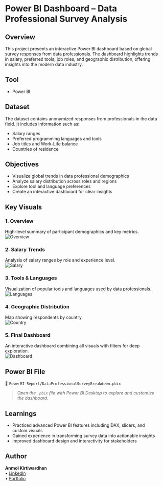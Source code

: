 # Power BI Dashboard – Data Professional Survey Analysis

## Overview  
This project presents an interactive Power BI dashboard based on global survey responses from data professionals. The dashboard highlights trends in salary, preferred tools, job roles, and geographic distribution, offering insights into the modern data industry.

## Tool  
- Power BI

## Dataset  
The dataset contains anonymized responses from professionals in the data field. It includes information such as:
- Salary ranges  
- Preferred programming languages and tools  
- Job titles and Work-Life balance
- Countries of residence  

## Objectives  
- Visualize global trends in data professional demographics  
- Analyze salary distribution across roles and regions  
- Explore tool and language preferences  
- Create an interactive dashboard for clear insights

## Key Visuals  

### 1. Overview  
High-level summary of participant demographics and key metrics.  
![Overview](Screenshots/1_Overview.png)

### 2. Salary Trends  
Analysis of salary ranges by role and experience level.  
![Salary](Screenshots/2_SalaryTrends.png)

### 3. Tools & Languages  
Visualization of popular tools and languages used by data professionals.  
![Languages](Screenshots/3_ToolsUsed.png)

### 4. Geographic Distribution  
Map showing respondents by country.  
![Country](Screenshots/4_Geography.png)

### 5. Final Dashboard  
An interactive dashboard combining all visuals with filters for deep exploration.  
![Dashboard](Screenshots/5_FinalDashboard.png)

## Power BI File  
📁 `PowerBI-Report/DataProfessionalSurveyBreakdown.pbix`

> *Open the `.pbix` file with Power BI Desktop to explore and customize the dashboard.*

## Learnings  
- Practiced advanced Power BI features including DAX, slicers, and custom visuals  
- Gained experience in transforming survey data into actionable insights  
- Improved dashboard design and interactivity for stakeholders

## Author  
**Anmol Kirtiwardhan**  
• [LinkedIn](https://www.linkedin.com/in/yourprofile)  
• [Portfolio](https://your-portfolio.com)
